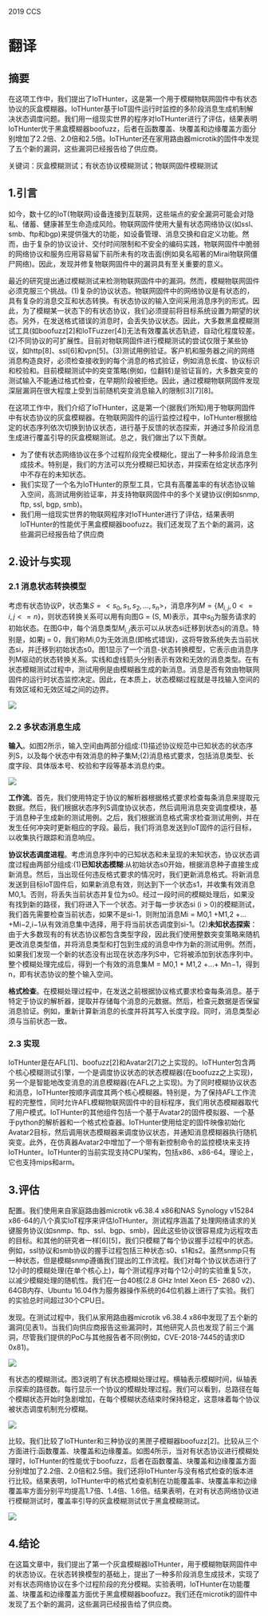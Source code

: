 
2019 CCS

# 翻译
## 摘要
在这项工作中，我们提出了IoTHunter，这是第一个用于模糊物联网固件中有状态协议的灰盒模糊器。IoTHunter基于IoT固件运行时监控的多阶段消息生成机制解决状态调度问题。我们用一组现实世界的程序对IoTHunter进行了评估，结果表明IoTHunter优于黑盒模糊器boofuzz，后者在函数覆盖、块覆盖和边缘覆盖方面分别增加了2.2倍、2.0倍和2.5倍。IoTHunter还在家用路由器microtik的固件中发现了五个新的漏洞，这些漏洞已经报告给了供应商。

关键词：灰盒模糊测试；有状态协议模糊测试；物联网固件模糊测试

## 1.引言
如今，数十亿的IoT(物联网)设备连接到互联网，这些端点的安全漏洞可能会对隐私、储蓄、健康甚至生命造成风险。物联网固件使用大量有状态网络协议(如ssl、smb、ftp和bgp)来提供强大的功能，如设备管理、消息交换和自定义功能。然而，由于复杂的协议设计、交付时间限制和不安全的编码实践，物联网固件中脆弱的网络协议和服务应用容易留下前所未有的攻击面(例如臭名昭著的Mirai物联网僵尸网络)。因此，发现并修复物联网固件中的漏洞具有至关重要的意义。

最近的研究提出通过模糊测试来检测物联网固件中的漏洞。然而，模糊物联网固件必须克服三个挑战。(1)复杂的协议状态。物联网固件中的网络协议是有状态的，具有复杂的消息交互和状态转换。有状态协议的输入空间采用消息序列的形式。因此，为了模糊某一状态下的有状态协议，我们必须提前将目标系统设置为期望的状态。另外，在发送格式错误的消息时，会丢失协议状态。因此，大多数黑盒模糊测试工具(如boofuzz[2]和IoTFuzzer[4])无法有效覆盖状态轨迹，自动化程度较差。(2)不同协议的可扩展性。目前对物联网固件进行模糊测试的尝试仅限于某些协议，如http[8]、ssl[6]和vpn[5]。(3)测试用例验证。客户机和服务器之间的网络消息构造良好，必须检查接收到的每个消息的格式验证，例如消息长度、协议标识和校验和。目前模糊测试中的突变策略(例如，位翻转)是验证盲的，大多数突变的测试输入不能通过格式检查，在早期阶段被拒绝。因此，通过模糊物联网固件发现深层漏洞在很大程度上受到当前随机突变消息输入的限制[3][7][8]。


在这项工作中，我们介绍了IoTHunter，这是第一个(据我们所知)用于物联网固件中有状态协议的灰盒模糊器。在物联网固件的运行监控过程中，IoTHunter根据给定的状态序列依次切换到协议状态，进行基于反馈的状态探索，并通过多阶段消息生成进行覆盖引导的灰盒模糊测试。总之，我们做出了以下贡献。

- 为了使有状态网络协议在多个过程阶段完全模糊化，提出了一种多阶段消息生成技术。特别是，我们的方法可以充分模糊已知状态，并探索在给定状态序列中不存在的未知状态。
- 我们实现了一个名为IoTHunter的原型工具，它具有高覆盖率的有状态协议输入空间，高测试用例验证率，并支持物联网固件中的多个关键协议(例如snmp, ftp, ssl, bgp, smb)。
- 我们用一组现实世界的物联网程序对IoTHunter进行了评估，结果表明IoTHunter的性能优于黑盒模糊器boofuzz。我们还发现了五个新的漏洞，这些漏洞已经报告给了供应商

## 2.设计与实现
### 2.1 消息状态转换模型
考虑有状态协议P，状态集$S=<s_0, s_1, s_2,..., s_n >$，消息序列$M=\{{M_{i,j}, 0 <= i, j <= n}\}$，则状态转换关系可以用有向图G = (S, M)表示，其中$s_0$为服务请求的初始状态。在图G中，每个消息类型$M_{i,j}$表示可以从状态si迁移到状态sj的消息。特别是，如果j = 0，我们称Mi,0为无效消息(即格式错误)，这将导致系统失去当前状态si，并迁移到初始状态s0。图1显示了一个消息-状态转换模型，它表示由消息序列M驱动的状态转换关系。实线和虚线箭头分别表示有效和无效的消息类型。在有状态模糊测试过程中，测试用例是由模糊器生成的新消息。消息是否有效由物联网固件的运行时状态监控决定。因此，在本质上，状态模糊过程就是寻找输入空间的有效区域和无效区域之间的边界。

![](images/Pasted%20image%2020230803085823.png)

### 2.2 多状态消息生成
**输入**。如图2所示，输入空间由两部分组成:(1)描述协议规范中已知状态的状态序列S，以及每个状态中有效消息的种子集M;(2)消息格式要求，包括消息类型、长度字段、具体版本号、校验和字段等基本消息约束。

![](images/Pasted%20image%2020230803085948.png)

**工作流**。首先，我们使用特定于协议的解析器根据格式要求检查每条消息来提取元数据。然后，我们根据状态序列S调度协议状态，然后调用消息突变调度模块，基于消息种子生成新的测试用例。之后，我们根据消息格式需求检查测试用例，并在发生任何冲突时更新相应的字段。最后，我们将消息发送到IoT固件的运行目标，以收集执行跟踪和消息响应。

**协议状态调度进程**。考虑消息序列中的已知状态和未呈现的未知状态，协议状态调度过程由两部分组成:(1)**已知状态模糊**:从初始状态s0开始，根据消息种子直接生成新消息。然后，当出现任何违反格式要求的情况时，我们更新消息格式。将新消息发送到目标IoT固件后，如果新消息有效，则达到下一个状态s1，并收集有效消息M0,1。否则，将丢失当前状态并复位为s0。经过一段时间的模糊处理后，如果没有找到新的路径，我们将进入下一个状态。对于每一步状态si (i > 0)的模糊测试，我们首先需要检查当前状态，如果不是si-1，则附加消息Mi = M0,1 +M1,2 +…+Mi−2,i−1从有效消息集中选择，用于将当前状态调度到si-1。(2)**未知状态探索**：由于大多数现有的有状态协议都包含类型字段，因此我们使用整数突变策略来随机更改消息类型值，并将消息类型和打包到生成的消息中作为新的测试用例。然而，如果我们发现一个新的状态没有出现在状态序列S中，它将被添加到状态序列中。整个模糊处理完成后，得到一个有效的消息集M = M0,1 + M1,2 +…+ Mn−1，得到n，即有状态协议的整个输入空间。

**格式检查**。在模糊处理过程中，在发送之前根据协议格式要求检查每条消息。基于特定于协议的解析器，提取并存储每个消息的元数据。然后，检查元数据是否保留消息验证。例如，重新计算新消息的长度并将其写入长度字段。同时，消息类型必须与当前状态一致。

### 2.3 实现
IoTHunter是在AFL[1]、boofuzz[2]和Avatar2[7]之上实现的。IoTHunter包含两个核心模糊测试引擎，一个是调度协议状态的状态模糊器(在boofuzz之上实现)，另一个是智能地改变消息的消息模糊器(在AFL之上实现)。为了同时模糊协议状态和消息，IoTHunter按顺序调度其两个核心模糊器。特别是，为了保持AFL工作流程的完整性，同时允许AFL模糊物联网固件中的目标程序，我们用状态模糊器取代了用户模式。IoTHunter的其他组件包括一个基于Avatar2的固件模拟器、一个基于python的解析器和一个格式检查器。IoTHunter使用给定的固件映像初始化Avatar2目标，然后调用状态模糊器来调度协议状态，并通知消息模糊器执行随机突变。此外，在仿真器Avatar2中增加了一个带有新控制命令的监控模块来支持IoTHunter。IoTHunter的当前实现支持CPU架构，包括x86、x86-64。理论上，它也支持mips和arm。

## 3.评估
配置。我们使用来自家庭路由器microtik v6.38.4 x86和NAS Synology v15284 x86-64的八个真实IoT程序来评估IoTHunter。测试程序涵盖了处理网络请求的关键服务协议(如snmp、ftp、ssl、bgp、smb)，因此这些协议很容易成为远程攻击的目标。和其他的研究者一样\[6\]\[5\]，我们只模糊了每个协议握手过程中的状态。例如，ssl协议和smb协议的握手过程包括三种状态:s0、s1和s2。虽然snmp只有一种状态，但是模糊snmp遵循我们提出的工作流程。我们对每个协议状态进行了12小时的模糊处理(在单个核心上)，每个测试程序对每个12小时的实验重复5次，以减少模糊处理的随机性。我们在一台40核(2.8 GHz Intel Xeon E5- 2680 v2)、64GB内存、Ubuntu 16.04作为服务器操作系统的64位机器上进行了实验。我们的实验总时间超过30个CPU日。

发现。在测试过程中，我们从家用路由器microtik v6.38.4 x86中发现了五个新的漏洞(见表1)。当我们向供应商报告这些漏洞时，其他研究人员也发现了前三个漏洞，尽管我们提供的PoC与其他报告者不同(例如，CVE-2018-7445的请求ID 0x81)。

![](images/Pasted%20image%2020230803092516.png)

有状态的模糊测试。图3说明了有状态模糊处理过程。横轴表示模糊时间，纵轴表示探索的路径数。每行显示一个协议的模糊处理过程。我们可以看到，总路径在每个模糊状态开始时急剧增加，在每个模糊状态结束时保持稳定，这意味着每个协议被状态调度机制充分模糊。

![](images/Pasted%20image%2020230803092601.png)

比较。我们比较了IoTHunter和三种协议的黑匣子模糊器boofuzz[2]。比较从三个方面进行:函数覆盖、块覆盖和边缘覆盖。如图4所示，当对有状态协议进行模糊处理时，IoTHunter的性能优于boofuzz，后者在函数覆盖、块覆盖和边缘覆盖方面分别增加了2.2倍、2.0倍和2.5倍。我们还将IoTHunter与没有格式检查的版本进行比较。结果表明，IoTHunter中的格式检查机制在功能覆盖率、块覆盖率和边缘覆盖率方面分别平均提高1.7倍、1.4倍、1.6倍。结果表明，在对有状态网络协议进行模糊测试时，覆盖率引导的灰盒模糊测试优于黑盒模糊测试。

![](images/Pasted%20image%2020230803092805.png)

## 4.结论
在这篇文章中，我们提出了第一个灰盒模糊器IoTHunter，用于模糊物联网固件中的状态协议。在状态转换模型的基础上，提出了一种多阶段消息生成技术，实现了对有状态网络协议在多个过程阶段的充分模糊。实验表明，IoTHunter在功能覆盖、块覆盖和边缘覆盖方面优于黑盒模糊器boofuzz。我们还在microtik的固件中发现了五个新的漏洞，这些漏洞已经报告给了供应商。
